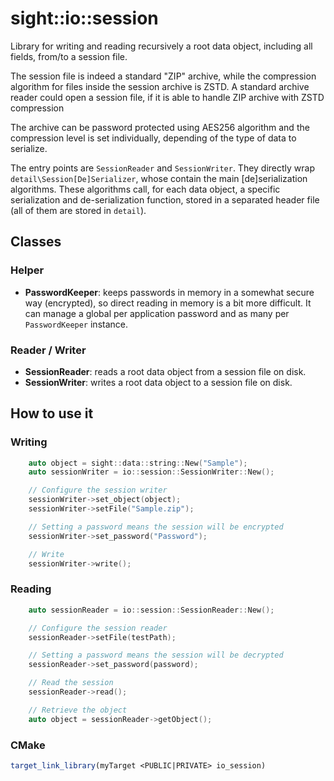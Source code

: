 # sight::io::session

Library for writing and reading recursively a root data object, including all fields, from/to a session file.

The session file is indeed a standard "ZIP" archive, while the compression algorithm for files inside the session
archive is ZSTD. A standard archive reader could open a session file, if it is able to handle ZIP archive with ZSTD
compression

The archive can be password protected using AES256 algorithm and the compression level is set individually, depending
of the type of data to serialize.

The entry points are `SessionReader` and `SessionWriter`. They directly wrap `detail\Session[De]Serializer`, whose
contain the main \[de\]serialization algorithms. These algorithms call, for each data object, a specific serialization
and de-serialization function, stored in a separated header file (all of them are stored in `detail`).


## Classes

### Helper

- **PasswordKeeper**: keeps passwords in memory in a somewhat secure way (encrypted), so direct reading in memory is a bit more difficult. It can manage a global per application password and as many per `PasswordKeeper` instance.

### Reader / Writer

- **SessionReader**: reads a root data object from a session file on disk.
- **SessionWriter**: writes a root data object to a session file on disk.

## How to use it

### Writing

```c++
    auto object = sight::data::string::New("Sample");
    auto sessionWriter = io::session::SessionWriter::New();

    // Configure the session writer
    sessionWriter->set_object(object);
    sessionWriter->setFile("Sample.zip");

    // Setting a password means the session will be encrypted
    sessionWriter->set_password("Password");

    // Write
    sessionWriter->write();
```

### Reading

```c++
    auto sessionReader = io::session::SessionReader::New();

    // Configure the session reader
    sessionReader->setFile(testPath);

    // Setting a password means the session will be decrypted
    sessionReader->set_password(password);

    // Read the session
    sessionReader->read();

    // Retrieve the object
    auto object = sessionReader->getObject();
```

### CMake

```cmake
target_link_library(myTarget <PUBLIC|PRIVATE> io_session)
```



